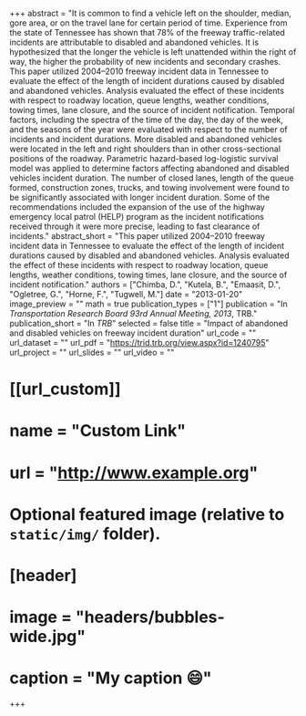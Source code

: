 +++
abstract = "It is common to find a vehicle left on the shoulder, median, gore area, or on the travel lane for certain period of time. Experience from the state of Tennessee has shown that 78% of the freeway traffic-related incidents are attributable to disabled and abandoned vehicles. It is hypothesized that the longer the vehicle is left unattended within the right of way, the higher the probability of new incidents and secondary crashes. This paper utilized 2004–2010 freeway incident data in Tennessee to evaluate the effect of the length of incident durations caused by disabled and abandoned vehicles. Analysis evaluated the effect of these incidents with respect to roadway location, queue lengths, weather conditions, towing times, lane closure, and the source of incident notification. Temporal factors, including the spectra of the time of the day, the day of the week, and the seasons of the year were evaluated with respect to the number of incidents and incident durations. More disabled and abandoned vehicles were located in the left and right shoulders than in other cross-sectional positions of the roadway. Parametric hazard-based log-logistic survival model was applied to determine factors affecting abandoned and disabled vehicles incident duration. The number of closed lanes, length of the queue formed, construction zones, trucks, and towing involvement were found to be significantly associated with longer incident duration. Some of the recommendations included the expansion of the use of the highway emergency local patrol (HELP) program as the incident notifications received through it were more precise, leading to fast clearance of incidents."
abstract_short = "This paper utilized 2004–2010 freeway incident data in Tennessee to evaluate the effect of the length of incident durations caused by disabled and abandoned vehicles. Analysis evaluated the effect of these incidents with respect to roadway location, queue lengths, weather conditions, towing times, lane closure, and the source of incident notification."
authors = ["Chimba, D.", "Kutela, B.", "Emaasit, D.", "Ogletree, G.", "Horne, F.", "Tugwell, M."]
date = "2013-01-20"
image_preview = ""
math = true
publication_types = ["1"]
publication = "In *Transportation Research Board 93rd Annual Meeting, 2013*, TRB."
publication_short = "In *TRB*"
selected = false
title = "Impact of abandoned and disabled vehicles on freeway incident duration"
url_code = ""
url_dataset = ""
url_pdf = "https://trid.trb.org/view.aspx?id=1240795"
url_project = ""
url_slides = ""
url_video = ""

# [[url_custom]]
# name = "Custom Link"
# url = "http://www.example.org"

# Optional featured image (relative to `static/img/` folder).
# [header]
# image = "headers/bubbles-wide.jpg"
# caption = "My caption :smile:"

+++
